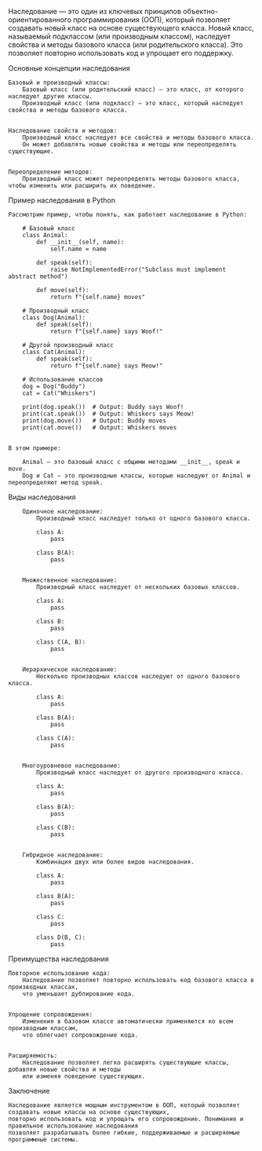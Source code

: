 
Наследование — это один из ключевых принципов объектно-ориентированного программирования (ООП),
который позволяет создавать новый класс на основе существующего класса.
Новый класс, называемый подклассом (или производным классом), наследует свойства и
методы базового класса (или родительского класса). Это позволяет повторно использовать код и упрощает его поддержку.


Основные концепции наследования

    Базовый и производный классы:
        Базовый класс (или родительский класс) — это класс, от которого наследуют другие классы.
        Производный класс (или подкласс) — это класс, который наследует свойства и методы базового класса.


    Наследование свойств и методов:
        Производный класс наследует все свойства и методы базового класса.
        Он может добавлять новые свойства и методы или переопределять существующие.


    Переопределение методов:
        Производный класс может переопределять методы базового класса, чтобы изменить или расширить их поведение.



Пример наследования в Python

    Рассмотрим пример, чтобы понять, как работает наследование в Python:

        # Базовый класс
        class Animal:
            def __init__(self, name):
                self.name = name

            def speak(self):
                raise NotImplementedError("Subclass must implement abstract method")

            def move(self):
                return f"{self.name} moves"

        # Производный класс
        class Dog(Animal):
            def speak(self):
                return f"{self.name} says Woof!"

        # Другой производный класс
        class Cat(Animal):
            def speak(self):
                return f"{self.name} says Meow!"

        # Использование классов
        dog = Dog("Buddy")
        cat = Cat("Whiskers")

        print(dog.speak())  # Output: Buddy says Woof!
        print(cat.speak())  # Output: Whiskers says Meow!
        print(dog.move())   # Output: Buddy moves
        print(cat.move())   # Output: Whiskers moves


    В этом примере:

        Animal — это базовый класс с общими методами __init__, speak и move.
        Dog и Cat — это производные классы, которые наследуют от Animal и переопределяют метод speak.



Виды наследования

        Одиночное наследование:
            Производный класс наследует только от одного базового класса.

            class A:
                pass

            class B(A):
                pass


        Множественное наследование:
            Производный класс наследует от нескольких базовых классов.

            class A:
                pass

            class B:
                pass

            class C(A, B):
                pass


        Иерархическое наследование:
            Несколько производных классов наследуют от одного базового класса.

            class A:
                pass

            class B(A):
                pass

            class C(A):
                pass


        Многоуровневое наследование:
            Производный класс наследует от другого производного класса.

            class A:
                pass

            class B(A):
                pass

            class C(B):
                pass


        Гибридное наследование:
            Комбинация двух или более видов наследования.

            class A:
                pass

            class B(A):
                pass

            class C:
                pass

            class D(B, C):
                pass



Преимущества наследования

    Повторное использование кода:
        Наследование позволяет повторно использовать код базового класса в производных классах,
        что уменьшает дублирование кода.


    Упрощение сопровождения:
        Изменения в базовом классе автоматически применяются ко всем производным классам,
        что облегчает сопровождение кода.


    Расширяемость:
        Наследование позволяет легко расширять существующие классы, добавляя новые свойства и методы
        или изменяя поведение существующих.



Заключение

    Наследование является мощным инструментом в ООП, который позволяет создавать новые классы на основе существующих,
    повторно использовать код и упрощать его сопровождение. Понимание и правильное использование наследования
    позволяет разрабатывать более гибкие, поддерживаемые и расширяемые программные системы.


